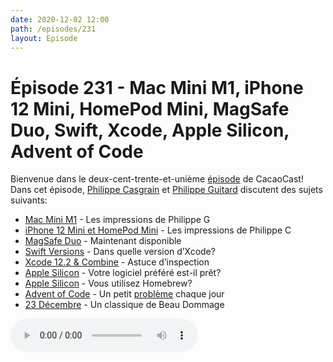 ```yaml
---
date: 2020-12-02 12:00
path: /episodes/231
layout: Episode
---
```

# Épisode 231 - Mac Mini M1, iPhone 12 Mini, HomePod Mini, MagSafe Duo, Swift, Xcode, Apple Silicon, Advent of Code
<p>Bienvenue dans le deux-cent-trente-et-uni&egrave;me&nbsp;<a href="https://cacaocast.com/media/cacaocast_231.mp3" title="CacaoCast Episode 231">épisode</a> de CacaoCast! Dans cet épisode, <a href="http://www.twitter.com/philippec" title="Philippe Casgrain sur Twitter">Philippe Casgrain</a> et <a href="http://www.twitter.com/cacaocast" title="Philippe Guitard sur Twitter">Philippe Guitard</a> discutent des sujets suivants:</p>
<ul>
<li><a href="https://www.apple.com/ca/fr/mac-mini/" title="Mac Mini M1">Mac Mini M1</a> - Les impressions de Philippe G</li>
<li><a href="https://www.apple.com/ca/fr/iphone-12/" title="iPhone 12 Mini et HomePod Mini">iPhone 12 Mini et HomePod Mini</a> - Les impressions de Philippe C</li>
<li><a href="https://www.apple.com/xf/shop/product/MHXF3/chargeur-double-magsafe" title="MagSafe Duo">MagSafe Duo</a> - Maintenant disponible</li>
<li><a href="https://swiftversion.net" title="Swift Versions">Swift Versions</a> - Dans quelle version d’Xcode?</li>
<li><a href="https://twitter.com/jamesdempsey/status/1330906027261263872" title="Xcode 12.2 & Combine">Xcode 12.2 & Combine</a> - Astuce d’inspection</li>
<li><a href="https://doesitarm.com" title="Apple Silicon">Apple Silicon</a> - Votre logiciel préféré est-il prêt?</li>
<li><a href="https://soffes.blog/homebrew-on-apple-silicon" title="Apple Silicon">Apple Silicon</a> - Vous utilisez Homebrew?</li>
<li><a href="https://adventofcode.com" title="Advent of Code">Advent of Code</a> - Un petit <a href="https://github.com/ls-philippe-casgrain/Advent-of-code-2020" title="github.com">problème</a> chaque jour</li>
<li><a href="https://www.youtube.com/watch?v=ybAwYUYkiyg" title="23 Décembre">23 Décembre</a> - Un classique de Beau Dommage</li>
</ul>
<p><audio controls><source src="https://cacaocast.com/media/cacaocast_231.mp3" type="audio/mpeg"><source src="https://cacaocast.com/media/cacaocast_231.mp3" type="audio/mp4">Votre navigateur ne supporte pas l'élément audio / Your browser does not support the audio element.</audio></p>
